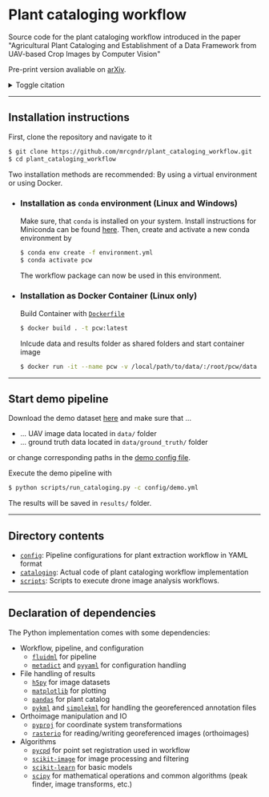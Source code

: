 # Plant cataloging workflow

Source code for the plant cataloging workflow introduced in the paper "Agricultural Plant Cataloging and Establishment of a Data Framework from UAV-based Crop Images by Computer Vision"

Pre-print version avaliable on [arXiv](https://arxiv.org/abs/2201.02885v2).

<details><summary>Toggle citation</summary>
<p>

```bibtex
@misc{guender_plantcatalogingworkflow,
      title={Agricultural Plant Cataloging and Establishment of a Data Framework from UAV-based Crop Images by Computer Vision}, 
      author={Maurice G\"under and Facundo R. Ispizua Yamati and Jana Kierdorf and Ribana Roscher and Anne-Katrin Mahlein and Christian Bauckhage},
      year={2022},
      eprint={2201.02885},
      archivePrefix={arXiv},
      primaryClass={cs.CV}
}
```

</p>
</details>

---
## Installation instructions

First, clone the repository and navigate to it

```bash
$ git clone https://github.com/mrcgndr/plant_cataloging_workflow.git
$ cd plant_cataloging_workflow
```

Two installation methods are recommended: By using a virtual environment or using Docker.

* ### Installation as ```conda``` environment (Linux and Windows)

    Make sure, that ```conda``` is installed on your system. Install instructions for Miniconda can be found [here](https://docs.conda.io/projects/conda/en/latest/user-guide/install/windows.html). Then, create and activate a new conda environment by

    ```bash
    $ conda env create -f environment.yml
    $ conda activate pcw
    ```

    The workflow package can now be used in this environment.
* ### Installation as Docker Container (Linux only)

  Build Container with [```Dockerfile```](Dockerfile)

    ```bash
    $ docker build . -t pcw:latest
    ```

  Inlcude data and results folder as shared folders and start container image

    ```bash
    $ docker run -it --name pcw -v /local/path/to/data/:/root/pcw/data -v /local/path/to/results/:/root/pcw/results pcw:latest
    ```

---
## Start demo pipeline

Download the demo dataset [here](https://dx.doi.org/10.5524/102225) and make sure that ...
  * ... UAV image data located in ```data/``` folder
  * ... ground truth data located in ```data/ground_truth/``` folder

or change corresponding paths in the [demo config file](config/demo.yml).

Execute the demo pipeline with

```bash
$ python scripts/run_cataloging.py -c config/demo.yml
```

The results will be saved in  ```results/``` folder.

---
## Directory contents

* [```config```](/config): Pipeline configurations for plant extraction workflow in YAML format
* [```cataloging```](/cataloging): Actual code of plant cataloging workflow implementation
* [```scripts```](/scripts): Scripts to execute drone image analysis workflows.

---
## Declaration of dependencies

The Python implementation comes with some dependencies:

* Workflow, pipeline, and configuration
  * [```fluidml```](https://github.com/fluidml/fluidml) for pipeline
  * [```metadict```](https://github.com/LarsHill/metadict) and [```pyyaml```](https://pyyaml.org) for configuration handling
* File handling of results
  * [```h5py```](https://www.h5py.org) for image datasets
  * [```matplotlib```](https://matplotlib.org) for plotting
  * [```pandas```](https://pandas.pydata.org) for plant catalog
  * [```pykml```](https://pythonhosted.org/pykml/) and [```simplekml```](https://simplekml.readthedocs.io/en/latest/) for handling the georeferenced annotation files
* Orthoimage manipulation and IO
  * [```pyproj```](https://pyproj4.github.io/pyproj/stable/) for coordinate system transformations
  * [```rasterio```](https://rasterio.readthedocs.io/en/latest/) for reading/writing georeferenced images (orthoimages)
* Algorithms
  * [```pycpd```](https://github.com/siavashk/pycpd) for point set registration used in workflow
  * [```scikit-image```](https://scikit-image.org) for image processing and filtering
  * [```scikit-learn```](https://scikit-learn.org) for basic models
  * [```scipy```](https://scipy.org) for mathematical operations and common algorithms (peak finder, image transforms, etc.)
